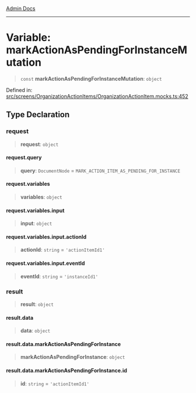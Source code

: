 [Admin Docs](/)

***

# Variable: markActionAsPendingForInstanceMutation

> `const` **markActionAsPendingForInstanceMutation**: `object`

Defined in: [src/screens/OrganizationActionItems/OrganizationActionItem.mocks.ts:452](https://github.com/PalisadoesFoundation/talawa-admin/blob/main/src/screens/OrganizationActionItems/OrganizationActionItem.mocks.ts#L452)

## Type Declaration

### request

> **request**: `object`

#### request.query

> **query**: `DocumentNode` = `MARK_ACTION_ITEM_AS_PENDING_FOR_INSTANCE`

#### request.variables

> **variables**: `object`

#### request.variables.input

> **input**: `object`

#### request.variables.input.actionId

> **actionId**: `string` = `'actionItemId1'`

#### request.variables.input.eventId

> **eventId**: `string` = `'instanceId1'`

### result

> **result**: `object`

#### result.data

> **data**: `object`

#### result.data.markActionAsPendingForInstance

> **markActionAsPendingForInstance**: `object`

#### result.data.markActionAsPendingForInstance.id

> **id**: `string` = `'actionItemId1'`
